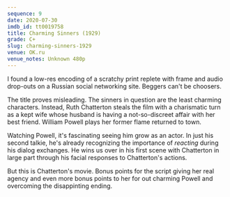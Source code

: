 ```yaml
---
sequence: 9
date: 2020-07-30
imdb_id: tt0019758
title: Charming Sinners (1929)
grade: C+
slug: charming-sinners-1929
venue: OK.ru
venue_notes: Unknown 480p
---
```


I found a low-res encoding of a scratchy print replete with frame and audio drop-outs on a Russian social networking site. Beggers can't be choosers.

The title proves misleading. The sinners in question are the least charming characters. Instead, Ruth Chatterton steals the film with a charismatic turn as a kept wife whose husband is having a not-so-discreet affair with her best friend. William Powell plays her former flame returned to town.

Watching Powell, it's fascinating seeing him grow as an actor. In just his second talkie, he's already recognizing the importance of _reacting_ during his dialog exchanges. He wins us over in his first scene with Chatterton in large part through his facial responses to Chatterton's actions.

But this is Chatterton's movie. Bonus points for the script giving her real agency and even more bonus points to her for out charming Powell and overcoming the disappinting ending.
